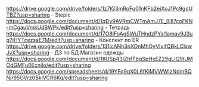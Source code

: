 https://drive.google.com/drive/folders/1z7lG3mRoFq01nKFb2eiXoJ1Pc9gdUTBZ?usp=sharing - Stepic
https://docs.google.com/document/d/1qDy9AVRmCWTmAmJ7E_8lIl7coFKN-mCgauVmkUdBWPk/edit?usp=sharing - Тетрадь
https://docs.google.com/document/d/17O8lFoAgSWuTHndzPYal1amav9J3ug7jHYTcezsaE7M/edit?usp=sharing - Конспект по ER
https://drive.google.com/drive/folders/131icANh3nXDnMhOyVIvifQBkLClxwJvX?usp=sharing - ДЗ по БД Магазин одежды
https://docs.google.com/document/d/1tIUSp43IZhfTbgSpHxEZ29gLIQ9IUMOdGMFu0EcnjIo/edit?usp=sharing
https://docs.google.com/spreadsheets/d/19YFq9qX0L6fKlMVWWIzNdmBQNjr95OVrz0BklVCR6Kg/edit?usp=sharing
